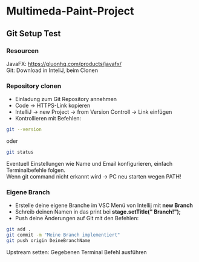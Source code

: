 # Multimeda-Paint-Project
## Git Setup Test
### Resourcen
JavaFX: https://gluonhq.com/products/javafx/  
Git: Download in InteliJ, beim Clonen

### Repository clonen
- Einladung zum Git Repository annehmen
- Code -> HTTPS-Link kopieren
- IntelliJ -> new Project -> from Version Controll -> Link einfügen
- Kontrollieren mit Befehlen:
```bash
git --version
```
oder
```bash
git status
```
Eventuell Einstellungen wie Name und Email konfigurieren, einfach Terminalbefehle folgen.  
Wenn git command nicht erkannt wird -> PC neu starten wegen PATH!

### Eigene Branch
- Erstelle deine eigene Branche im VSC Menü von Intellij mit **new Branch**
- Schreib deinen Namen in das print bei **stage.setTitle("<name> Branch!");**
- Push deine Änderungen auf Git mit den Befehlen:
```bash
git add .
git commit -m "Meine Branch implementiert"
git push origin DeineBranchName
```
Upstream setten: Gegebenen Terminal Befehl ausführen

